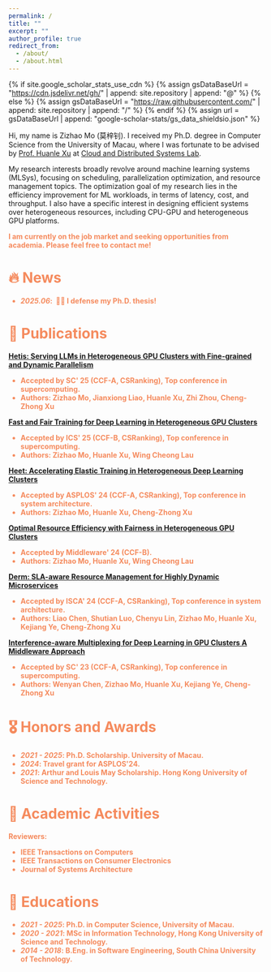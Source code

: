 ```yaml
---
permalink: /
title: ""
excerpt: ""
author_profile: true
redirect_from: 
  - /about/
  - /about.html
---
```


{% if site.google_scholar_stats_use_cdn %}
{% assign gsDataBaseUrl = "https://cdn.jsdelivr.net/gh/" | append: site.repository | append: "@" %}
{% else %}
{% assign gsDataBaseUrl = "https://raw.githubusercontent.com/" | append: site.repository | append: "/" %}
{% endif %}
{% assign url = gsDataBaseUrl | append: "google-scholar-stats/gs_data_shieldsio.json" %}

<span class='anchor' id='about-me'></span>

Hi, my name is Zizhao Mo (莫梓钊). I received my Ph.D. degree in Computer Science from the University of Macau, where I was fortunate to be advised by <a href="https://www.fst.um.edu.mo/personal/huanlexu/">Prof. Huanle Xu</a> at <a href="https://cds-macau.github.io/">Cloud and Distributed Systems Lab</a>. 

My research interests broadly revolve around machine learning systems (MLSys), focusing on scheduling, parallelization optimization, and resource management topics. The optimization goal of my research lies in the efficiency improvement for ML workloads, in terms of latency, cost, and throughput. I also have a specific interest in designing efficient systems over heterogeneous resources, including CPU-GPU and heterogeneous GPU platforms. 

<b><font color="#f58b5e">I am currently on the job market and seeking opportunities from academia. Please feel free to contact me!


# 🔥 News
- *2025.06*: &nbsp;🎉🎉 I defense my Ph.D. thesis! 

# 📝 Publications 

[Hetis: Serving LLMs in Heterogeneous GPU Clusters with Fine-grained and Dynamic Parallelism](https://arxiv.org/pdf/2509.08309)
- Accepted by **SC' 25 (CCF-A, CSRanking)**, Top conference in supercomputing.
- Authors: **Zizhao Mo**, Jianxiong Liao, Huanle Xu, Zhi Zhou, Cheng-Zhong Xu

[Fast and Fair Training for Deep Learning in Heterogeneous GPU Clusters](https://dl.acm.org/doi/pdf/10.1145/3721145.3728488)
- Accepted by **ICS' 25 (CCF-B, CSRanking)**, Top conference in supercomputing.
- Authors: **Zizhao Mo**, Huanle Xu, Wing Cheong Lau

[Heet: Accelerating Elastic Training in Heterogeneous Deep Learning Clusters](https://dl.acm.org/doi/10.1145/3620665.3640375)
- Accepted by **ASPLOS' 24 (CCF-A, CSRanking)**, Top conference in system architecture.
- Authors: **Zizhao Mo**, Huanle Xu, Cheng-Zhong Xu

[Optimal Resource Efficiency with Fairness in Heterogeneous GPU Clusters](https://dl.acm.org/doi/10.1145/3652892.3654792)
- Accepted by **Middleware' 24 (CCF-B)**.
- Authors: **Zizhao Mo**, Huanle Xu, Wing Cheong Lau

[Derm: SLA-aware Resource Management for Highly Dynamic Microservices](https://ieeexplore.ieee.org/document/10609698)
- Accepted by **ISCA' 24 (CCF-A, CSRanking)**, Top conference in system architecture.
- Authors: Liao Chen, Shutian Luo, Chenyu Lin, **Zizhao Mo**, Huanle Xu, Kejiang Ye, Cheng-Zhong Xu

[Interference-aware Multiplexing for Deep Learning in GPU Clusters A Middleware Approach](https://dl.acm.org/doi/10.1145/3581784.3607060)
- Accepted by **SC' 23 (CCF-A, CSRanking)**, Top conference in supercomputing.
- Authors: Wenyan Chen, **Zizhao Mo**, Huanle Xu, Kejiang Ye, Cheng-Zhong Xu

# 🎖 Honors and Awards
- *2021 - 2025*: Ph.D. Scholarship. University of Macau. 
- *2024*: Travel grant for ASPLOS'24. 
- *2021*: Arthur and Louis May Scholarship. Hong Kong University of Science and Technology. 

# 🔖 Academic Activities
Reviewers:
- IEEE Transactions on Computers 
- IEEE Transactions on Consumer Electronics
- Journal of Systems Architecture

# 📖 Educations
- *2021 - 2025*: Ph.D. in Computer Science, University of Macau.
- *2020 - 2021*: MSc in Information Technology, Hong Kong University of Science and Technology.
- *2014 - 2018*: B.Eng. in Software Engineering, South China University of Technology.
